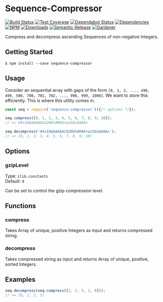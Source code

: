 # Sequence-Compressor

[![Build Status](https://circleci.com/gh/blackflux/sequence-compressor.png?style=shield)](https://circleci.com/gh/blackflux/sequence-compressor)
[![Test Coverage](https://img.shields.io/coveralls/blackflux/sequence-compressor/master.svg)](https://coveralls.io/github/blackflux/sequence-compressor?branch=master)
[![Dependabot Status](https://api.dependabot.com/badges/status?host=github&repo=blackflux/sequence-compressor)](https://dependabot.com)
[![Dependencies](https://david-dm.org/blackflux/sequence-compressor/status.svg)](https://david-dm.org/blackflux/sequence-compressor)
[![NPM](https://img.shields.io/npm/v/sequence-compressor.svg)](https://www.npmjs.com/package/sequence-compressor)
[![Downloads](https://img.shields.io/npm/dt/sequence-compressor.svg)](https://www.npmjs.com/package/sequence-compressor)
[![Semantic-Release](https://github.com/blackflux/js-gardener/blob/master/assets/icons/semver.svg)](https://github.com/semantic-release/semantic-release)
[![Gardener](https://github.com/blackflux/js-gardener/blob/master/assets/badge.svg)](https://github.com/blackflux/js-gardener)

Compress and decompress ascending Sequences of non-negative Integers.

## Getting Started

    $ npm install --save sequence-compressor

## Usage

Consider an sequential array with gaps of the form 
`[0, 1, 2, ..., 498, 499, 500, 700, 701, 702, ..., 998, 999, 1000]`. 
We want to store this efficiently. This is where this utility comes in.

<!-- eslint-disable import/no-unresolved -->
```js
const seq = require('sequence-compressor')({/* options */});

seq.compress([0, 1, 2, 3, 4, 5, 6, 7, 8, 9, 10]);
// => H4sIAAAAAAACA2NkhAMA6+wzGQsAAAA=

seq.decompress('H4sIAAAAAAACA2NkhAMA6+wzGQsAAAA=');
// => [0, 1, 2, 3, 4, 5, 6, 7, 8, 9, 10]

```

## Options

### gzipLevel

Type: `zlib.constants`<br>
Default: `9`

Can be set to control the gzip compression level.

## Functions

### compress

Takes Array of unique, positive Integers as input and returns compressed string.

### decompress

Takes compressed string as input and returns Array of unique, positive, sorted Integers.

## Examples

```js
seq.decompress(seq.compress([2, 2, 5, 1, 0]));
// => [0, 1, 2, 5]
```
